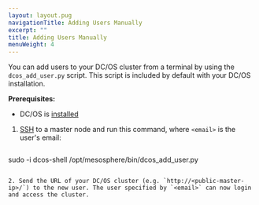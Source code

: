 ```yaml
---
layout: layout.pug
navigationTitle: Adding Users Manually
excerpt: ""
title: Adding Users Manually
menuWeight: 4
---
```

You can add users to your DC/OS cluster from a terminal by using the `dcos_add_user.py` script. This script is included by default with your DC/OS installation.

**Prerequisites:**

- DC/OS is [installed](/1.10/installing/oss/)

1. [SSH](/1.10/administering-clusters/sshcluster/) to a master node and run this command, where `<email>` is the user's email:
    
    ```bash
sudo -i dcos-shell /opt/mesosphere/bin/dcos_add_user.py <email>
```

2. Send the URL of your DC/OS cluster (e.g. `http://<public-master-ip>/`) to the new user. The user specified by `<email>` can now login and access the cluster.
